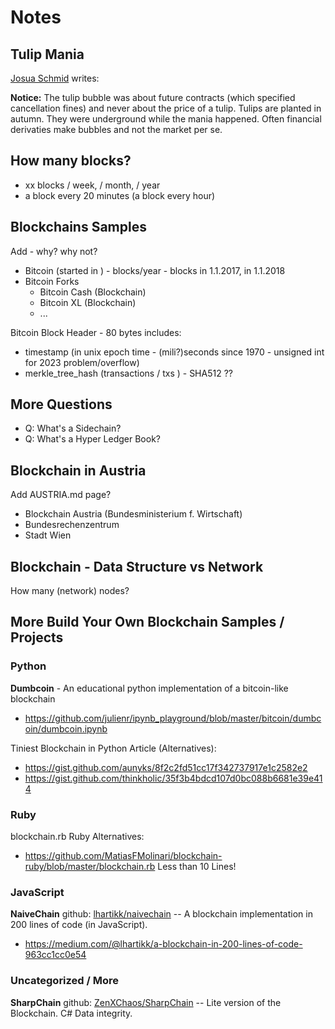 # Notes


## Tulip Mania 

[Josua Schmid](https://github.com/schmijos) writes:

**Notice:** The tulip bubble was about future contracts (which specified cancellation fines) and never about the price of a tulip. Tulips are planted in autumn. They were underground while the mania happened. Often financial derivaties make bubbles and not the market per se.




## How many blocks?

- xx blocks / week, / month, / year
- a block every 20 minutes (a block every hour)


## Blockchains Samples

Add - why? why not?

- Bitcoin (started in )  - blocks/year  - blocks in 1.1.2017, in 1.1.2018
- Bitcoin Forks
  - Bitcoin Cash (Blockchain)
  - Bitcoin XL (Blockchain)
  - ...

Bitcoin Block Header - 80 bytes 
includes:
- timestamp   (in unix epoch time - (mili?)seconds since 1970 - unsigned int for 2023 problem/overflow)
- merkle_tree_hash  (transactions / txs )   - SHA512 ??



## More Questions

- Q: What's a Sidechain?
- Q: What's a Hyper Ledger Book?


## Blockchain in Austria

Add AUSTRIA.md page?

- Blockchain Austria (Bundesministerium f. Wirtschaft)
- Bundesrechenzentrum
- Stadt Wien 


## Blockchain - Data Structure vs Network

How many (network) nodes?


## More Build Your Own Blockchain Samples / Projects

### Python

**Dumbcoin** - An educational python implementation of a bitcoin-like blockchain
- https://github.com/julienr/ipynb_playground/blob/master/bitcoin/dumbcoin/dumbcoin.ipynb

Tiniest Blockchain in Python Article (Alternatives):

- https://gist.github.com/aunyks/8f2c2fd51cc17f342737917e1c2582e2
- https://gist.github.com/thinkholic/35f3b4bdcd107d0bc088b6681e39e414


### Ruby

blockchain.rb Ruby Alternatives:

- https://github.com/MatiasFMolinari/blockchain-ruby/blob/master/blockchain.rb    Less than 10 Lines!


### JavaScript

**NaiveChain** github: [lhartikk/naivechain](https://github.com/lhartikk/naivechain) -- A blockchain implementation in 200 lines of code (in JavaScript).

- https://medium.com/@lhartikk/a-blockchain-in-200-lines-of-code-963cc1cc0e54



### Uncategorized / More


**SharpChain** github: [ZenXChaos/SharpChain](https://github.com/ZenXChaos/SharpChain) -- Lite version of the Blockchain. C# Data integrity.


